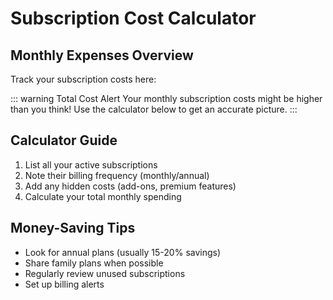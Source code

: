 # Subscription Cost Calculator

## Monthly Expenses Overview

Track your subscription costs here:

::: warning Total Cost Alert
Your monthly subscription costs might be higher than you think! Use the calculator below to get an accurate picture.
:::

## Calculator Guide

1. List all your active subscriptions
2. Note their billing frequency (monthly/annual)
3. Add any hidden costs (add-ons, premium features)
4. Calculate your total monthly spending

## Money-Saving Tips

- Look for annual plans (usually 15-20% savings)
- Share family plans when possible
- Regularly review unused subscriptions
- Set up billing alerts